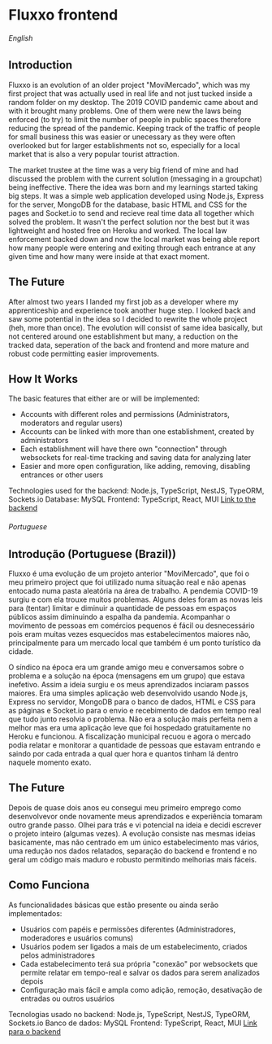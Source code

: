 # Fluxxo frontend


###### English
## Introduction
Fluxxo is an evolution of an older project "MoviMercado", which was my first project that was actually used in real life and not just tucked inside a random folder on my desktop. The 2019 COVID pandemic came about and with it brought many problems. One of them were new the laws being enforced (to try) to limit the number of people in public spaces therefore reducing the spread of the pandemic. Keeping track of the traffic of people for small business this was easier or unecessary as they were often overlooked but for larger establishments not so, especially for a local market that is also a very popular tourist attraction.

The market trustee at the time was a very big friend of mine and had discussed the problem with the current solution (messaging in a groupchat) being ineffective. There the idea was born and my learnings started taking big steps. It was a simple web application developed using Node.js, Express for the server, MongoDB for the database, basic HTML and CSS for the pages and Socket.io to send and recieve real time data all together which solved the problem. It wasn't the perfect solution nor the best but it was lightweight and hosted free on Heroku and worked. The local law enforcement backed down and now the local market was being able report how many people were entering and exiting through each entrance at any given time and how many were inside at that exact moment.

## The Future
After almost two years I landed my first job as a developer where my apprenticeship and experience took another huge step. I looked back and saw some potential in the idea so I decided to rewrite the whole project (heh, more than once). The evolution will consist of same idea basically, but not centered around one establishment but many, a reduction on the tracked data, seperation of the back and frontend and more mature and robust code permitting easier improvements.

## How It Works
The basic features that either are or will be implemented:
- Accounts with different roles and permissions (Administrators, moderators and regular users)
- Accounts can be linked with more than one establishment, created by administrators
- Each establishment will have there own "connection" through websockets for real-time tracking and saving data for analyzing later
- Easier and more open configuration, like adding, removing, disabling entrances or other users

Technologies used for the backend: Node.js, TypeScript, NestJS, TypeORM, Sockets.io
Database: MySQL
Frontend: TypeScript, React, MUI
[Link to the backend](https://github.com/nickfera/fluxxo_api)


###### Portuguese
## Introdução (Portuguese (Brazil))
Fluxxo é uma evolução de um projeto anterior "MoviMercado", que foi o meu primeiro project que foi utilizado numa situação real e não apenas entocado numa pasta aleatória na área de trabalho. A pendemia COVID-19 surgiu e com ela trouxe muitos problemas. Alguns deles foram as novas leis para (tentar) limitar e diminuir a quantidade de pessoas em espaços públicos assim diminuindo a espalha da pandemia. Acompanhar o movimento de pessoas em comércios pequenos é fácil ou desnecessário pois eram muitas vezes esquecidos mas estabelecimentos maiores não, principalmente para um mercado local que também é um ponto turístico da cidade.

O síndico na época era um grande amigo meu e conversamos sobre o problema e a solução na época (mensagens em um grupo) que estava inefetivo. Assim a ideia surgiu e os meus aprendizados inciaram passos maiores. Era uma simples aplicação web desenvolvido usando Node.js, Express no servidor, MongoDB para o banco de dados, HTML e CSS para as páginas e Socket.io para o envio e recebimento de dados em tempo real que tudo junto resolvia o problema. Não era a solução mais perfeita nem a melhor mas era uma aplicação leve que foi hospedado gratuitamente no Heroku e funcionou. A fiscalização municipal recuou e agora o mercado podia relatar e monitorar a quantidade de pessoas que estavam entrando e saindo por cada entrada a qual quer hora e quantos tinham lá dentro naquele momento exato.

## The Future
Depois de quase dois anos eu consegui meu primeiro emprego como desenvolvevor onde novamente meus aprendizados e experiência tomaram outro grande passo. Olhei para trás e vi potencial na ideia e decidi escrever o projeto inteiro (algumas vezes). A evolução consiste nas mesmas ideias basicamente, mas não centrado em um único estabelecimento mas vários, uma redução nos dados relatados, separação do backend e frontend e no geral um código mais maduro e robusto permitindo melhorias mais fáceis.

## Como Funciona
As funcionalidades básicas que estão presente ou ainda serão implementados:
- Usuários com papéis e permissões diferentes (Administradores, moderadores e usuários comuns)
- Usuários podem ser ligados a mais de um estabelecimento, criados pelos administradores
- Cada estabelecimento terá sua própria "conexão" por websockets que permite relatar em tempo-real e salvar os dados para serem analizados depois
- Configuração mais fácil e ampla como adição, remoção, desativação de entradas ou outros usuários

Tecnologias usado no backend: Node.js, TypeScript, NestJS, TypeORM, Sockets.io
Banco de dados: MySQL
Frontend: TypeScript, React, MUI
[Link para o backend](https://github.com/nickfera/fluxxo_api)